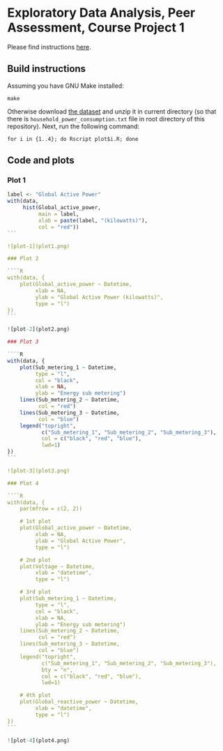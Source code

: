 # Exploratory Data Analysis, Peer Assessment, Course Project 1

Please find instructions [here](/instructions/README.md).

## Build instructions

Assuming you have GNU Make installed:

    make

Otherwise download [the dataset](https://d396qusza40orc.cloudfront.net/exdata%2Fdata%2Fhousehold_power_consumption.zip)
and unzip it in current directory (so that there is
`household_power_consumption.txt` file in root directory of this repository).
Next, run the following command:

    for i in {1..4}; do Rscript plot$i.R; done

## Code and plots

### Plot 1

````R
label <- "Global Active Power"
with(data,
     hist(Global_active_power,
          main = label,
          xlab = paste(label, "(kilowatts)"),
          col = "red"))
```

![plot-1](plot1.png)

### Plot 2

````R
with(data, {
    plot(Global_active_power ~ Datetime,
         xlab = NA,
         ylab = "Global Active Power (kilowatts)",
         type = "l")
})
```

![plot-2](plot2.png)

### Plot 3

````R
with(data, {
    plot(Sub_metering_1 ~ Datetime,
         type = "l",
         col = "black",
         xlab = NA,
         ylab = "Energy sub metering")
    lines(Sub_metering_2 ~ Datetime,
          col = "red")
    lines(Sub_metering_3 ~ Datetime,
          col = "blue")
    legend("topright",
           c("Sub_metering_1", "Sub_metering_2", "Sub_metering_3"),
           col = c("black", "red", "blue"),
           lwd=1)
})
```

![plot-3](plot3.png)

### Plot 4

````R
with(data, {
    par(mfrow = c(2, 2))

    # 1st plot
    plot(Global_active_power ~ Datetime,
         xlab = NA,
         ylab = "Global Active Power",
         type = "l")

    # 2nd plot
    plot(Voltage ~ Datetime,
         xlab = "datetime",
         type = "l")

    # 3rd plot
    plot(Sub_metering_1 ~ Datetime,
         type = "l",
         col = "black",
         xlab = NA,
         ylab = "Energy sub metering")
    lines(Sub_metering_2 ~ Datetime,
          col = "red")
    lines(Sub_metering_3 ~ Datetime,
          col = "blue")
    legend("topright",
           c("Sub_metering_1", "Sub_metering_2", "Sub_metering_3"),
           bty = "n",
           col = c("black", "red", "blue"),
           lwd=1)

    # 4th plot
    plot(Global_reactive_power ~ Datetime,
         xlab = "datetime",
         type = "l")
})
```

![plot-4](plot4.png)